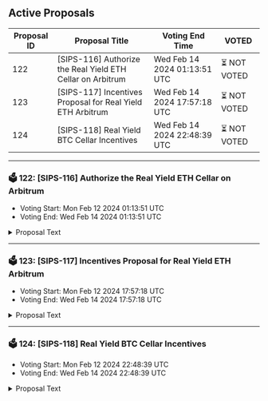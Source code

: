 ## Active Proposals

| Proposal ID | Proposal Title | Voting End Time | VOTED |
|-------------|----------------|-----------------|-------|
| 122 | [SIPS-116] Authorize the Real Yield ETH Cellar on Arbitrum | Wed Feb 14 2024 01:13:51 UTC | ⏳ NOT VOTED |
| 123 | [SIPS-117] Incentives Proposal for Real Yield ETH Arbitrum | Wed Feb 14 2024 17:57:18 UTC | ⏳ NOT VOTED |
| 124 | [SIPS-118] Real Yield BTC Cellar Incentives | Wed Feb 14 2024 22:48:39 UTC | ⏳ NOT VOTED |

---

### 🗳 122: [SIPS-116] Authorize the Real Yield ETH Cellar on Arbitrum
- Voting Start: Mon Feb 12 2024 01:13:51 UTC
- Voting End: Wed Feb 14 2024 01:13:51 UTC

<details>
<summary>Proposal Text</summary>
 
This proposal is for the authorization of the Real Yield ETH Arbitrum Cellar. The strategy for the cellar is provided by Seven Seas Capital.nnThe goals of the strategy are to provide best-in-class organic ETH yields on Arbitrum. More information about the strategy, including strategy description can be found in the original forum post:nnhttps://community.sommelier.finance/t/sips-116-upcoming-arbitrum-real-yield-eth-proposal/1262nnIf approved, the chain will accept signed function calls submitted to the cellar contract from the strategy provider.nn-------------------------------------------------------------------nnName: Real Yield ETHnnCellar share token: RYETHnnPlatform fee: 1% (0.85% for strategy provider + 0.15% for protocol)nnPerformance fee: 20% (17% for strategy provider + 3% for protocol)nnStrategy providers: Seven Seas CapitalnnCellar address: 0xC47bB288178Ea40bF520a91826a3DEE9e0DbFA4CnnArbscan: https://arbiscan.io/address/0xC47bB288178Ea40bF520a91826a3DEE9e0DbFA4CnnSource: https://github.com/PeggyJV/cellar-contracts/blob/main/src/base/Cellar.solnnAudits (Macro): https://0xmacro.com/library/audits/sommelier-15.htmlnn
</details>

---

### 🗳 123: [SIPS-117] Incentives Proposal for Real Yield ETH Arbitrum
- Voting Start: Mon Feb 12 2024 17:57:18 UTC
- Voting End: Wed Feb 14 2024 17:57:18 UTC

<details>
<summary>Proposal Text</summary>
 
This proposal is intended to authorize a one-time transfer of 250,000 SOMM from the community pool to a multisig address, which will forward the funds to the staking contract on Arbitrum to incentivize Real Yield ETH Cellar depositors.nnSee the corresponding forum post for more details: https://community.sommelier.finance/t/sips-117-upcoming-real-yield-eth-arbitrum-deployment-liquidity-mining-incentives-proposal/1263
</details>

---

### 🗳 124: [SIPS-118] Real Yield BTC Cellar Incentives
- Voting Start: Mon Feb 12 2024 22:48:39 UTC
- Voting End: Wed Feb 14 2024 22:48:39 UTC

<details>
<summary>Proposal Text</summary>
 
This proposal is intended to authorize a one-time transfer of 60,000 SOMM from the community pool to the CellarStaking contract, which is used to incentivize Real Yield BTC cellar depositors on Ethereum Mainnet.nnSee the corresponding forum post for more details: https://community.sommelier.finance/t/sips-118-upcoming-real-yield-btc-liquidity-mining-incentives-proposal/1264
</details>
